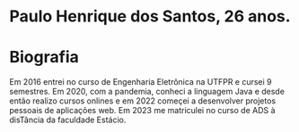 # Paulo Henrique dos Santos, 26 anos.

# Biografia
Em 2016 entrei no curso de Engenharia Eletrônica na UTFPR e cursei 9 semestres. Em 2020, com a pandemia, conheci a linguagem Java e desde então realizo cursos onlines 
e em 2022 começei a desenvolver projetos pessoais de aplicações web. 
Em 2023 me matriculei no curso de ADS à disTância da faculdade Estácio.

